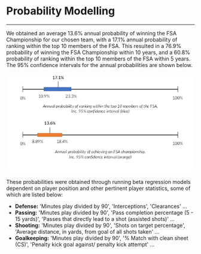# Probability Modelling
---

We obtained an average 13.6% annual probability of winning the FSA Championship for our chosen team, with a 17.1% annual probability of ranking within the top 10 members of the FSA. This resulted in a 76.9% probability of winning the FSA Championship within 10 years, and a 60.8% probability of ranking within the top 10 members of the FSA within 5 years. The 95% confidence intervals for the annual probabilities are shown below.

<p align="center">
<img src="confidence.png"
     alt="95% Confidence Intervals"
     style="text-align: center;" />
</p>

These probabilities were obtained through running beta regression models dependent on player position and other pertinent player statistics, some of which are listed below:

* <b> Defense:</b> 'Minutes play divided by 90', 'Interceptions', 'Clearances' ...
* <b> Passing:</b> 'Minutes play divided by 90', 'Pass completion percentage (5 - 15 yards)', 'Passes that directly lead to a shot (assisted shots)' ...
* <b> Shooting:</b> 'Minutes play divided by 90', 'Shots on target percentage', 'Average distance, in yards, from goal of all shots taken' ...
* <b> Goalkeeping:</b> 'Minutes play divided by 90', '% Match with clean sheet (CS)', 'Penalty kick goal against/ penalty kick attempt' ...
